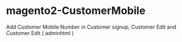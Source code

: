 # magento2-CustomerMobile
Add Customer Mobile Number in Customer signup, Customer Edit and Customer Edit ( adminhtml )
